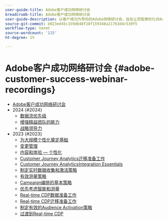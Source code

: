 ```yaml
---
user-guide-title: Adobe客户成功网络研讨会
breadcrumb-title: Adobe客户成功网络研讨会
user-guide-description: 以客户成功为导向的Adobe网络研讨会，旨在让您能够优化对AdobeExperience Cloud的投资。 获得宝贵的见解以最大限度地实现价值并提高Adobe解决方案的采用率。
source-git-commit: b023ed45c159d848f28f159348a21763d4c539f5
workflow-type: tm+mt
source-wordcount: '115'
ht-degree: 1%

---
```



# Adobe客户成功网络研讨会 {#adobe-customer-success-webinar-recordings}

+ [Adobe客户成功网络研讨会](overview.md)
+ 2024 {#2024}
   + [数据流优先级](2024/data-stream-prioritization.md)
   + [增强精益团队的能力](2024/empowering-lean-teams.md)
   + [战略领导力](2024/strategic-leadership.md)
+ 2023 {#2023}
   + [为大规模个性化奠定基础](2023/personalization-at-scale.md)
   + [变更管理](2023/change-management.md)
   + [内容和体验 — 个性化](2023/content-experiences-personalization.md)
   + [Customer Journey Analytics迁移准备工作](2023/cja-migration-readiness.md)
   + [Customer Journey AnalyticsIntegration Essentials](2023/cja-integration-essentials.md)
   + [制定实时数据收集和激活策略](2023/data-collection-activation-strategy.md)
   + [有效测量策略](2023/measurement-strategy.md)
   + [Campaign编排的基本策略](2023/foundational-strategy-campaign.md)
   + [优先考虑智能和测量](2023/intelligence-and-measurement.md)
   + [Real-time CDP数据准备工作](2023/rtcdp-migration-data-readiness.md)
   + [Real-time CDP迁移准备工作](2023/rtcdp-migration-readiness.md)
   + [制定有效的Audience Activation策略](2023/audience-activation.md)
   + [过渡到Real-time CDP](2023/aam-to-rtcdp.md)

